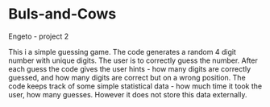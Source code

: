 # Buls-and-Cows
Engeto - project 2

This i a simple guessing game. The code generates a random 4 digit number with unique digits. The user is to correctly guess the number. After each guess the code gives the user hints - how many digits are correctly guessed, and how many digits are correct but on a wrong position. The code keeps track of some simple statistical data - how much time it took the user, how many guesses. However it does not store this data externally. 
